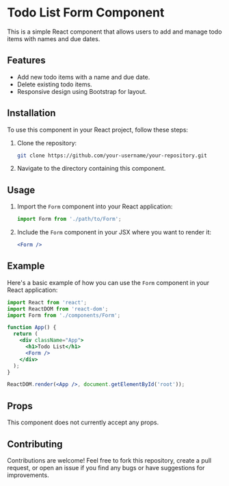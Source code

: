
# Todo List Form Component

This is a simple React component that allows users to add and manage todo items with names and due dates.

## Features

- Add new todo items with a name and due date.
- Delete existing todo items.
- Responsive design using Bootstrap for layout.

## Installation

To use this component in your React project, follow these steps:

1. Clone the repository:
   ```bash
   git clone https://github.com/your-username/your-repository.git
   ```
2. Navigate to the directory containing this component.

## Usage

1. Import the `Form` component into your React application:
   ```javascript
   import Form from './path/to/Form';
   ```

2. Include the `Form` component in your JSX where you want to render it:
   ```jsx
   <Form />
   ```

## Example

Here's a basic example of how you can use the `Form` component in your React application:

```jsx
import React from 'react';
import ReactDOM from 'react-dom';
import Form from './components/Form';

function App() {
  return (
    <div className="App">
      <h1>Todo List</h1>
      <Form />
    </div>
  );
}

ReactDOM.render(<App />, document.getElementById('root'));
```

## Props

This component does not currently accept any props.

## Contributing

Contributions are welcome! Feel free to fork this repository, create a pull request, or open an issue if you find any bugs or have suggestions for improvements.
